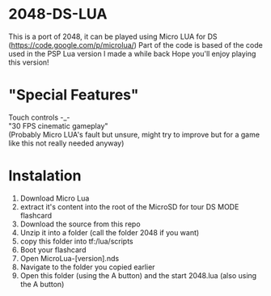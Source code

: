 # 2048-DS-LUA
This is a port of 2048, it can be played using Micro LUA for DS (https://code.google.com/p/microlua/)
Part of the code is based of the code used in the PSP Lua version I made a while back
Hope you'll enjoy playing this version!

"Special Features"
===
Touch controls -_-<br>
"30 FPS cinematic gameplay" <br>
(Probably Micro LUA's fault but unsure, might try to improve but for a game like this not really needed anyway)



Instalation
===
1. Download Micro Lua
2. extract it's content into the root of the MicroSD for tour DS MODE flashcard
3. Download the source from this repo
4. Unzip it into a folder (call the folder 2048 if you want)
5. copy this folder into tf:/lua/scripts
6. Boot your flashcard
7. Open MicroLua-[version].nds
8. Navigate to the folder you copied earlier
9. Open this folder (using the A button) and the start 2048.lua (also using the A button)
